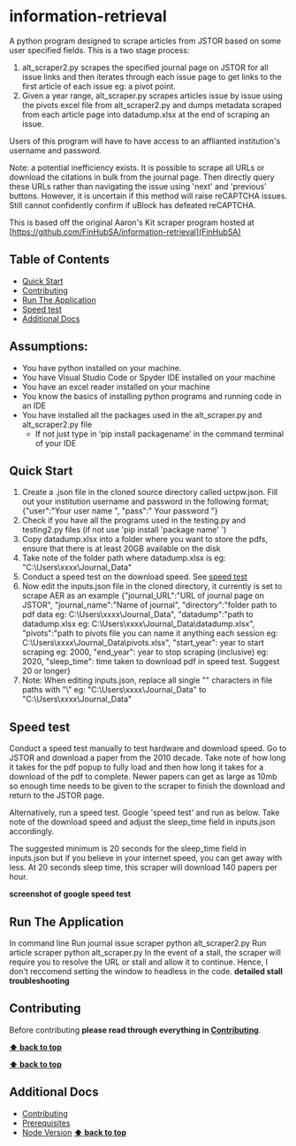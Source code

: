 # information-retrieval <!-- omit in toc -->

A python program designed to scrape articles from JSTOR based on some user specified fields. This is a two stage process:
1. alt_scraper2.py scrapes the specified journal page on JSTOR for all issue links and then iterates through each issue page to get links to the first article of each issue eg: a pivot point.
2. Given a year range, alt_scraper.py scrapes articles issue by issue using the pivots excel file from alt_scraper2.py and dumps metadata scraped from each article page into datadump.xlsx at the end of scraping an issue.

Users of this program will have to have access to an afflianted institution's username and password. 

Note: a potential inefficiency exists. It is possible to scrape all URLs or download the citations in bulk from the journal page. Then directly query these URLs rather than navigating the issue using 'next' and 'previous' buttons. However, it is uncertain if this method will raise reCAPTCHA issues. Still cannot confidently confirm if uBlock has defeated reCAPTCHA.

This is based off the original Aaron's Kit scraper program hosted at [https://github.com/FinHubSA/information-retrieval](FinHubSA)

## Table of Contents <!-- omit in toc -->

<!-- TOC -->
- [Quick Start](#quick-start)
- [Contributing](#contributing)
- [Run The Application](#run-the-application)
- [Speed test](#speed-test)
- [Additional Docs](#additional-docs)
<!-- /TOC -->
## Assumptions: 
* You have python installed on your machine. 
* You have Visual Studio Code or Spyder IDE installed on your machine 
* You have an excel reader installed on your machine
* You know the basics of installing python programs and running code in an IDE
* You have installed all the packages used in the alt_scraper.py and alt_scraper2.py file 
    * If not just type in ‘pip install packagename’ in the command terminal of your IDE
## Quick Start
1. Create a .json file in the cloned source directory called uctpw.json. Fill out 
your institution username and password in the following format; 
{"user":"Your user name ", "pass":" Your password "}
2. Check if you have all the programs used in the testing.py and testing2.py files (if not use 'pip install 'package name' ')
3. Copy datadump.xlsx into a folder where you want to store the pdfs, ensure that there is at least 20GB available on the disk
4. Take note of the folder path where datadump.xlsx is eg: "C:\Users\xxxx\Journal_Data"
5. Conduct a speed test on the download speed. See [speed test](#speed-test)
6. Now edit the inputs.json file in the cloned directory, it currently is set to scrape AER as an example
{"journal_URL":"URL of journal page on JSTOR",
 "journal_name":"Name of journal",
 "directory":"folder path to pdf data eg: C:\\Users\\xxxx\\Journal_Data", 
 "datadump":"path to datadump.xlsx eg: C:\\Users\\xxxx\\Journal_Data\\datadump.xlsx", 
 "pivots":"path to pivots file you can name it anything each session eg: C:\\Users\\xxxx\\Journal_Data\\pivots.xlsx",
 "start_year": year to start scraping eg: 2000, 
 "end_year": year to stop scraping (inclusive) eg: 2020, 
 "sleep_time": time taken to download pdf in speed test. Suggest 20 or longer}
7. Note: When editing inputs.json, replace all single "\" characters in file paths with "\\" eg: "C:\Users\xxxx\Journal_Data" to "C:\\Users\\xxxx\\Journal_Data"

## Speed test
Conduct a speed test manually to test hardware and download speed. Go to JSTOR and download a paper from the 2010 decade. Take note of how long it takes for the pdf popup to fully load and then how long it takes for a download of the pdf to complete.
Newer papers can get as large as 10mb so enough time needs to be given to the scraper to finish the download and return to the JSTOR page.

Alternatively, run a speed test. Google 'speed test' and run as below. Take note of the download speed and adjust the sleep_time field in inputs.json accordingly.

The suggested minimum is 20 seconds for the sleep_time field in inputs.json but if you believe in your internet speed, you can get away with less. At 20 seconds sleep time, this scraper will download 140 papers per hour.


**screenshot of google speed test**


## Run The Application
In command line
Run journal issue scraper
python alt_scraper2.py
Run article scraper
python alt_scraper.py
In the event of a stall, the scraper will require you to resolve the URL or stall and allow it to continue. Hence, I don't reccomend setting the window to headless in the code.
**detailed stall troubleshooting**



## Contributing

Before contributing **please read through everything in [Contributing](docs/contributing.md)**.

**[⬆ back to top](#table-of-contents)**



**[⬆ back to top](#table-of-contents)**

## Additional Docs

- [Contributing](docs/contributing.md)
- [Prerequisites](docs/prerequisites.md)
- [Node Version](docs/node-version.md)
**[⬆ back to top](#table-of-contents)**
